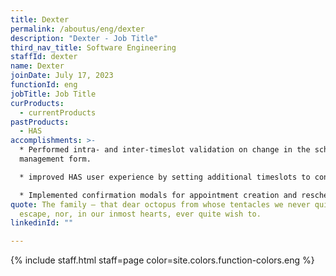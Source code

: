 ```yaml
---
title: Dexter
permalink: /aboutus/eng/dexter
description: "Dexter - Job Title"
third_nav_title: Software Engineering
staffId: dexter
name: Dexter
joinDate: July 17, 2023
functionId: eng
jobTitle: Job Title
curProducts:
  - currentProducts
pastProducts:
  - HAS
accomplishments: >-
  * Performed intra- and inter-timeslot validation on change in the schedule
  management form. 

  * improved HAS user experience by setting additional timeslots to continue from the end of the previous selection.

  * Implemented confirmation modals for appointment creation and rescheduling in HAS
quote: The family – that dear octopus from whose tentacles we never quite
  escape, nor, in our inmost hearts, ever quite wish to.
linkedinId: ""

---
```


{% include staff.html staff=page color=site.colors.function-colors.eng %}
